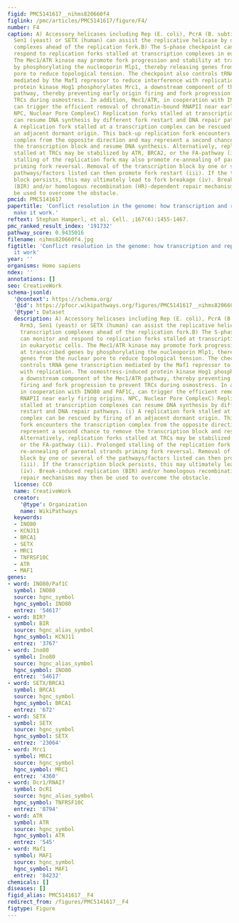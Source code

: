 ```yaml
---
figid: PMC5141617__nihms820660f4
figlink: /pmc/articles/PMC5141617/figure/F4/
number: F4
caption: A) Accessory helicases including Rep (E. coli), PcrA (B. subtilis), Rrm3,
  Sen1 (yeast) or SETX (human) can assist the replicative helicase by dislodging transcription
  complexes ahead of the replication fork.B) The S-phase checkpoint can monitor and
  respond to replication forks stalled at transcription complexes in eukaryotic cells.
  The Mec1/ATR kinase may promote fork progression and stability at transcribed genes
  by phosphorylating the nucleoporin Mlp1, thereby releasing genes from the nuclear
  pore to reduce topological tension. The checkpoint also controls tRNA gene transcription
  mediated by the Maf1 repressor to reduce interference with replication. The osmostress-induced
  protein kinase Hog1 phosphorylates Mrc1, a downstream component of the Mec1/ATR
  pathway, thereby preventing early origin firing and fork progression to prevent
  TRCs during osmostress. In addition, Mec1/ATR, in cooperation with INO80 and PAF1C,
  can trigger the efficient removal of chromatin-bound RNAPII near early firing origins.
  NPC, Nuclear Pore ComplexC) Replication forks stalled at transcription complexes
  can resume DNA synthesis by different fork restart and DNA repair pathways. (i)
  A replication fork stalled at a transcription complex can be rescued by firing of
  an adjacent dormant origin. This back-up replication fork encounters the transcription
  complex from the opposite direction and may represent a second chance to remove
  the transcription block and resume DNA synthesis. Alternatively, replication forks
  stalled at TRCs may be stabilized by ATR, BRCA2, or the FA-pathway (ii). Prolonged
  stalling of the replication fork may also promote re-annealing of parental strands
  priming fork reversal. Removal of the transcription block by one or several of the
  pathways/factors listed can then promote fork restart (iii). If the transcription
  block persists, this may ultimately lead to fork breakage (iv). Break-induced replication
  (BIR) and/or homologous recombination (HR)-dependent repair mechanisms may then
  be used to overcome the obstacle.
pmcid: PMC5141617
papertitle: 'Conflict resolution in the genome: how transcription and replication
  make it work.'
reftext: Stephan Hamperl, et al. Cell. ;167(6):1455-1467.
pmc_ranked_result_index: '191732'
pathway_score: 0.9435016
filename: nihms820660f4.jpg
figtitle: 'Conflict resolution in the genome: how transcription and replication make
  it work'
year: ''
organisms: Homo sapiens
ndex: ''
annotations: []
seo: CreativeWork
schema-jsonld:
  '@context': https://schema.org/
  '@id': https://pfocr.wikipathways.org/figures/PMC5141617__nihms820660f4.html
  '@type': Dataset
  description: A) Accessory helicases including Rep (E. coli), PcrA (B. subtilis),
    Rrm3, Sen1 (yeast) or SETX (human) can assist the replicative helicase by dislodging
    transcription complexes ahead of the replication fork.B) The S-phase checkpoint
    can monitor and respond to replication forks stalled at transcription complexes
    in eukaryotic cells. The Mec1/ATR kinase may promote fork progression and stability
    at transcribed genes by phosphorylating the nucleoporin Mlp1, thereby releasing
    genes from the nuclear pore to reduce topological tension. The checkpoint also
    controls tRNA gene transcription mediated by the Maf1 repressor to reduce interference
    with replication. The osmostress-induced protein kinase Hog1 phosphorylates Mrc1,
    a downstream component of the Mec1/ATR pathway, thereby preventing early origin
    firing and fork progression to prevent TRCs during osmostress. In addition, Mec1/ATR,
    in cooperation with INO80 and PAF1C, can trigger the efficient removal of chromatin-bound
    RNAPII near early firing origins. NPC, Nuclear Pore ComplexC) Replication forks
    stalled at transcription complexes can resume DNA synthesis by different fork
    restart and DNA repair pathways. (i) A replication fork stalled at a transcription
    complex can be rescued by firing of an adjacent dormant origin. This back-up replication
    fork encounters the transcription complex from the opposite direction and may
    represent a second chance to remove the transcription block and resume DNA synthesis.
    Alternatively, replication forks stalled at TRCs may be stabilized by ATR, BRCA2,
    or the FA-pathway (ii). Prolonged stalling of the replication fork may also promote
    re-annealing of parental strands priming fork reversal. Removal of the transcription
    block by one or several of the pathways/factors listed can then promote fork restart
    (iii). If the transcription block persists, this may ultimately lead to fork breakage
    (iv). Break-induced replication (BIR) and/or homologous recombination (HR)-dependent
    repair mechanisms may then be used to overcome the obstacle.
  license: CC0
  name: CreativeWork
  creator:
    '@type': Organization
    name: WikiPathways
  keywords:
  - INO80
  - KCNJ11
  - BRCA1
  - SETX
  - MRC1
  - TNFRSF10C
  - ATR
  - MAF1
genes:
- word: INO80/Paf1C
  symbol: INO80
  source: hgnc_symbol
  hgnc_symbol: INO80
  entrez: '54617'
- word: BIR?
  symbol: BIR
  source: hgnc_alias_symbol
  hgnc_symbol: KCNJ11
  entrez: '3767'
- word: Ino80
  symbol: Ino80
  source: hgnc_alias_symbol
  hgnc_symbol: INO80
  entrez: '54617'
- word: SETX/BRCA1
  symbol: BRCA1
  source: hgnc_symbol
  hgnc_symbol: BRCA1
  entrez: '672'
- word: SETX
  symbol: SETX
  source: hgnc_symbol
  hgnc_symbol: SETX
  entrez: '23064'
- word: Mrc1
  symbol: MRC1
  source: hgnc_symbol
  hgnc_symbol: MRC1
  entrez: '4360'
- word: Dcr1/RNAI?
  symbol: DcR1
  source: hgnc_alias_symbol
  hgnc_symbol: TNFRSF10C
  entrez: '8794'
- word: ATR
  symbol: ATR
  source: hgnc_symbol
  hgnc_symbol: ATR
  entrez: '545'
- word: Maf1
  symbol: MAF1
  source: hgnc_symbol
  hgnc_symbol: MAF1
  entrez: '84232'
chemicals: []
diseases: []
figid_alias: PMC5141617__F4
redirect_from: /figures/PMC5141617__F4
figtype: Figure
---
```

